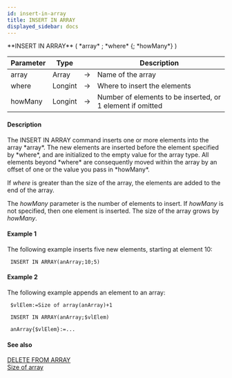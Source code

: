 ```yaml
---
id: insert-in-array
title: INSERT IN ARRAY
displayed_sidebar: docs
---
```


<!--REF #_command_.INSERT IN ARRAY.Syntax-->**INSERT IN ARRAY** ( *array* ; *where* {; *howMany*} )<!-- END REF-->
<!--REF #_command_.INSERT IN ARRAY.Params-->
| Parameter | Type |  | Description |
| --- | --- | --- | --- |
| array | Array | -> | Name of the array |
| where | Longint | -> | Where to insert the elements |
| howMany | Longint | -> | Number of elements to be inserted, or 1 element if omitted |

<!-- END REF-->

#### Description 

<!--REF #_command_.INSERT IN ARRAY.Summary-->The INSERT IN ARRAY command inserts one or more elements into the array *array*.<!-- END REF--> The new elements are inserted before the element specified by *where*, and are initialized to the empty value for the array type. All elements beyond *where* are consequently moved within the array by an offset of one or the value you pass in *howMany*.

If *where* is greater than the size of the array, the elements are added to the end of the array.

The *howMany* parameter is the number of elements to insert. If *howMany* is not specified, then one element is inserted. The size of the array grows by *howMany*.

#### Example 1 

The following example inserts five new elements, starting at element 10:

```4d
 INSERT IN ARRAY(anArray;10;5)
```

#### Example 2 

The following example appends an element to an array:

```4d
 $vlElem:=Size of array(anArray)+1

 INSERT IN ARRAY(anArray;$vlElem)

 anArray{$vlElem}:=...
```

#### See also 
[DELETE FROM ARRAY](delete-from-array.md)  
[Size of array](size-of-array.md)  